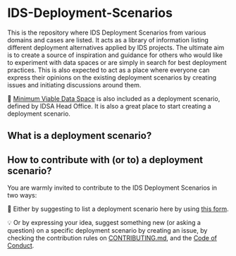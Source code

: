 # IDS-Deployment-Scenarios
This is the repository where IDS Deployment Scenarios from various domains and cases are listed. It acts as a library of information listing different deployment alternatives applied by IDS projects. The ultimate aim is to create a source of inspiration and guidance for others who would like to experiment with data spaces or are simply in search for best deployment practices. This is also expected to act as a place where everyone can express their opinions on the existing deployment scenarios by creating issues and initiating discussions around them.

:rocket: [Minimum Viable Data Space](https://github.com/International-Data-Spaces-Association/idsa/tree/main/MVDS) is also included as a deployment scenario, defined by IDSA Head Office. It is also a great place to start creating a deployment scenario.

## What is a deployment scenario? 


## How to contribute with (or to) a deployment scenario?
You are warmly invited to contribute to the IDS Deployment Scenarios in two ways: 

:triangular_flag_on_post: Either by suggesting to list a deployment scenario here by using [this form](........). 

:bulb: Or by expressing your idea, suggest something new (or asking a question) on a specific deployment scenario by creating an issue, by checking the contribution rules on [CONTRIBUTING.md](CONTRIBUTING.md), and the [Code of Conduct](CODE_OF_CONDUCT.md).


